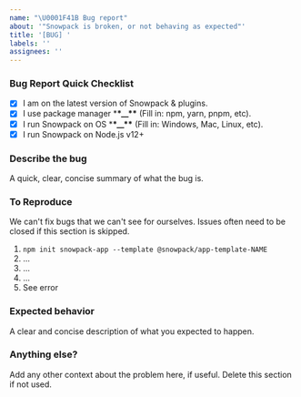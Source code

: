 ```yaml
---
name: "\U0001F41B Bug report"
about: '"Snowpack is broken, or not behaving as expected"'
title: '[BUG] '
labels: ''
assignees: ''
---
```


### Bug Report Quick Checklist

- [x] I am on the latest version of Snowpack & plugins.
- [x] I use package manager \***\*\_\_\*\*** (Fill in: npm, yarn, pnpm, etc).
- [x] I run Snowpack on OS \***\*\_\_\*\*** (Fill in: Windows, Mac, Linux, etc).
- [x] I run Snowpack on Node.js v12+

### Describe the bug

A quick, clear, concise summary of what the bug is.

### To Reproduce

We can't fix bugs that we can't see for ourselves. Issues often need to be closed if this section is skipped.

1. `npm init snowpack-app --template @snowpack/app-template-NAME`
2. ...
3. ...
4. ...
5. See error

### Expected behavior

A clear and concise description of what you expected to happen.

### Anything else?

Add any other context about the problem here, if useful. Delete this section if not used.
